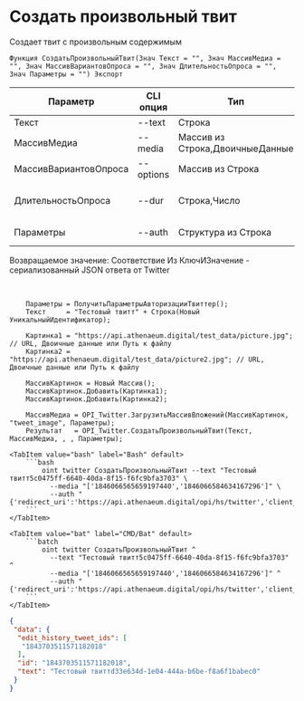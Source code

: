 ﻿---
sidebar_position: 1
---

# Создать произвольный твит
 Создает твит с произвольным содержимым



`Функция СоздатьПроизвольныйТвит(Знач Текст = "", Знач МассивМедиа = "", Знач МассивВариантовОпроса = "", Знач ДлительностьОпроса = "", Знач Параметры = "") Экспорт`

  | Параметр | CLI опция | Тип | Назначение |
  |-|-|-|-|
  | Текст | --text | Строка | Текст твита |
  | МассивМедиа | --media | Массив из Строка,ДвоичныеДанные | Массив двоичных данных или путей к файлам |
  | МассивВариантовОпроса | --options | Массив из Строка | Массив вариантов опроса, если необходимо |
  | ДлительностьОпроса | --dur | Строка,Число | Длительность опроса, если необходимо (опрос без длительности не создается) |
  | Параметры | --auth | Структура из Строка | Данные авторизации. См.ПолучитьСтандартныеПараметры |

  
  Возвращаемое значение:   Соответствие Из КлючИЗначение - сериализованный JSON ответа от Twitter

<br/>




```bsl title="Пример кода"
    Параметры = ПолучитьПараметрыАвторизацииТвиттер();
    Текст     = "Тестовый твитт" + Строка(Новый УникальныйИдентификатор);

    Картинка1 = "https://api.athenaeum.digital/test_data/picture.jpg";  // URL, Двоичные данные или Путь к файлу
    Картинка2 = "https://api.athenaeum.digital/test_data/picture2.jpg"; // URL, Двоичные данные или Путь к файлу

    МассивКартинок = Новый Массив();
    МассивКартинок.Добавить(Картинка1);
    МассивКартинок.Добавить(Картинка2);

    МассивМедиа = OPI_Twitter.ЗагрузитьМассивВложений(МассивКартинок, "tweet_image", Параметры);
    Результат   = OPI_Twitter.СоздатьПроизвольныйТвит(Текст, МассивМедиа, , , Параметры);
```
    

 <Tabs>
  
    <TabItem value="bash" label="Bash" default>
        ```bash
            oint twitter СоздатьПроизвольныйТвит --text "Тестовый твитт5c0475ff-6640-40da-8f15-f6fc9bfa3703" \
              --media "['1846066565659197440','1846066584634167296']" \
              --auth "{'redirect_uri':'https://api.athenaeum.digital/opi/hs/twitter','client_id':'***','client_secret':'***','access_token':'***','refresh_token':'***','oauth_token':'***','oauth_token_secret':'***','oauth_consumer_key':'***','oauth_consumer_secret':'***'}"
        ```
    </TabItem>
  
    <TabItem value="bat" label="CMD/Bat" default>
        ```batch
            oint twitter СоздатьПроизвольныйТвит ^
              --text "Тестовый твитт5c0475ff-6640-40da-8f15-f6fc9bfa3703" ^
              --media "['1846066565659197440','1846066584634167296']" ^
              --auth "{'redirect_uri':'https://api.athenaeum.digital/opi/hs/twitter','client_id':'***','client_secret':'***','access_token':'***','refresh_token':'***','oauth_token':'***','oauth_token_secret':'***','oauth_consumer_key':'***','oauth_consumer_secret':'***'}"
        ```
    </TabItem>
</Tabs>


```json title="Результат"
{
 "data": {
  "edit_history_tweet_ids": [
   "1843703511571182018"
  ],
  "id": "1843703511571182018",
  "text": "Тестовый твиттd33e634d-1e04-444a-b6be-f8a6f1babec0"
 }
}
```
